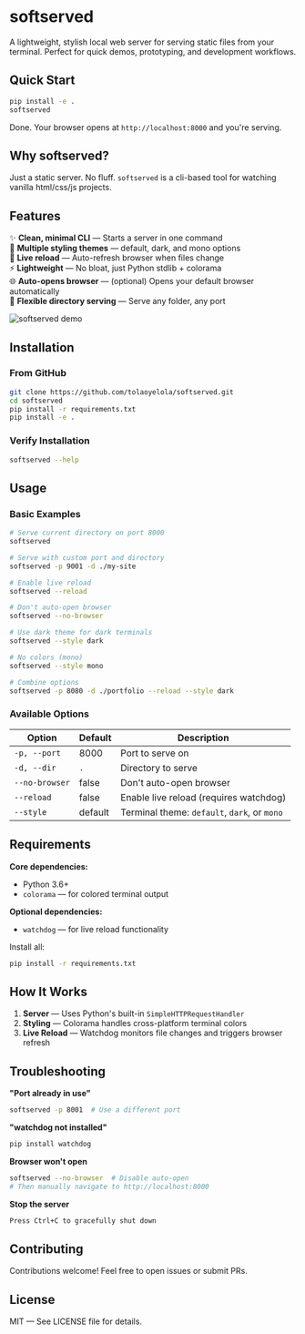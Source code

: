# softserved

A lightweight, stylish local web server for serving static files from your terminal. Perfect for quick demos, prototyping, and development workflows.

## Quick Start

```bash
pip install -e .
softserved
```

Done. Your browser opens at `http://localhost:8000` and you're serving.

## Why softserved?

Just a static server. No fluff. `softserved` is a cli-based tool for watching vanilla html/css/js projects.

## Features

✨ **Clean, minimal CLI** — Starts a server in one command  
🎨 **Multiple styling themes** — default, dark, and mono options  
🔄 **Live reload** — Auto-refresh browser when files change  
⚡ **Lightweight** — No bloat, just Python stdlib + colorama  
🌐 **Auto-opens browser** — (optional) Opens your default browser automatically  
📁 **Flexible directory serving** — Serve any folder, any port

![softserved demo](demo.png)

## Installation

### From GitHub

```bash
git clone https://github.com/tolaoyelola/softserved.git
cd softserved
pip install -r requirements.txt
pip install -e .
```

### Verify Installation

```bash
softserved --help
```

## Usage

### Basic Examples

```bash
# Serve current directory on port 8000
softserved

# Serve with custom port and directory
softserved -p 9001 -d ./my-site

# Enable live reload
softserved --reload

# Don't auto-open browser
softserved --no-browser

# Use dark theme for dark terminals
softserved --style dark

# No colors (mono)
softserved --style mono

# Combine options
softserved -p 8080 -d ./portfolio --reload --style dark
```

### Available Options

| Option         | Default | Description                                  |
| -------------- | ------- | -------------------------------------------- |
| `-p, --port`   | 8000    | Port to serve on                             |
| `-d, --dir`    | `.`     | Directory to serve                           |
| `--no-browser` | false   | Don't auto-open browser                      |
| `--reload`     | false   | Enable live reload (requires watchdog)       |
| `--style`      | default | Terminal theme: `default`, `dark`, or `mono` |

## Requirements

**Core dependencies:**

- Python 3.6+
- `colorama` — for colored terminal output

**Optional dependencies:**

- `watchdog` — for live reload functionality

Install all:

```bash
pip install -r requirements.txt
```

## How It Works

1. **Server** — Uses Python's built-in `SimpleHTTPRequestHandler`
2. **Styling** — Colorama handles cross-platform terminal colors
3. **Live Reload** — Watchdog monitors file changes and triggers browser refresh

## Troubleshooting

**"Port already in use"**

```bash
softserved -p 8001  # Use a different port
```

**"watchdog not installed"**

```bash
pip install watchdog
```

**Browser won't open**

```bash
softserved --no-browser  # Disable auto-open
# Then manually navigate to http://localhost:8000
```

**Stop the server**

```bash
Press Ctrl+C to gracefully shut down
```

## Contributing

Contributions welcome! Feel free to open issues or submit PRs.

## License

MIT — See LICENSE file for details.
